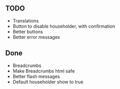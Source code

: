 TODO
----

- Translations
- Button to disable householder, with confirmation
- Better buttons
- Better error messages

## Done

- Breadcrumbs
- Make Breadcrumbs html safe
- Better flash messages
- Default householder show to true
